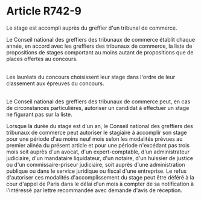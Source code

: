# Article R742-9

<p>Le stage est accompli auprès du greffier d'un tribunal de commerce.</p><p>Le Conseil national des greffiers des tribunaux de commerce établit chaque année, en accord avec les greffiers des tribunaux de commerce, la liste de propositions de stages comportant au moins autant de propositions que de places offertes au concours.<br/><br/>

Les lauréats du concours choisissent leur stage dans l'ordre de leur classement aux épreuves du concours.<br/><br/>

Le Conseil national des greffiers des tribunaux de commerce peut, en cas de circonstances particulières, autoriser un candidat à effectuer un stage ne figurant pas sur la liste.</p><p>Lorsque la durée du stage est d'un an, le Conseil national des greffiers des tribunaux de commerce peut autoriser le stagiaire à accomplir son stage pour une période d'au moins neuf mois selon les modalités prévues au premier alinéa du présent article et pour une période n'excédant pas trois mois soit auprès d'un avocat, d'un expert-comptable, d'un administrateur judiciaire, d'un mandataire liquidateur, d'un notaire, d'un huissier de justice ou d'un commissaire-priseur judiciaire, soit auprès d'une administration publique ou dans le service juridique ou fiscal d'une entreprise. Le refus d'autoriser ces modalités d'accomplissement du stage peut être déféré à la cour d'appel de Paris dans le délai d'un mois à compter de sa notification à l'intéressé par lettre recommandée avec demande d'avis de réception.</p>